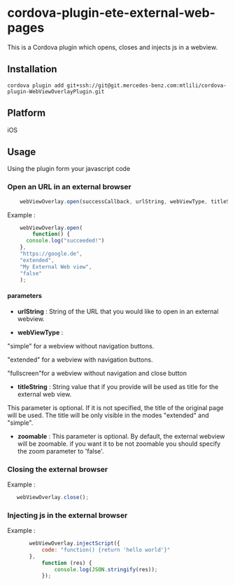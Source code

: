 # cordova-plugin-ete-external-web-pages
This is a Cordova plugin which opens, closes and injects js in a webview.

## Installation

    cordova plugin add git+ssh://git@git.mercedes-benz.com:mtlili/cordova-plugin-WebViewOverlayPlugin.git

## Platform 
iOS

## Usage
Using the plugin form your javascript code 
### Open an URL in an external browser 

```javascript
    webViewOverlay.open(successCallback, urlString, webViewType, titleString, zoomable);
```
Example :
```javascript
    webViewOverlay.open(
        function() {
      console.log("succeeded!")
    }, 
    "https://google.de", 
    "extended", 
    "My External Web view", 
    "false"
    );
```
#### parameters
* **urlString** : 
String of the URL that you would like to open in an external webview.

* **webViewType** :

"simple" for a webview without navigation buttons.


"extended" for a webview with navigation buttons.


"fullscreen"for a webview without navigation and close button
 
* **titleString** : 
String value that if you provide will be used as title for the external web view. 

This parameter is optional. If it is not specified, the title of the original page will be used.
The title will be only visible in the modes "extended" and "simple".


* **zoomable** :
This parameter is optional. By default, the external webview will be zoomable. if you want it to be not zoomable you should specify the zoom parameter to 'false'.

### Closing the external browser
Example :
 ```javascript
    webViewOverlay.close();
```


### Injecting js in the external browser
Example :
 ```javascript
        webViewOverlay.injectScript({
            code: "function() {return 'hello world'}"
        },
            function (res) {
                console.log(JSON.stringify(res));
            });
```

